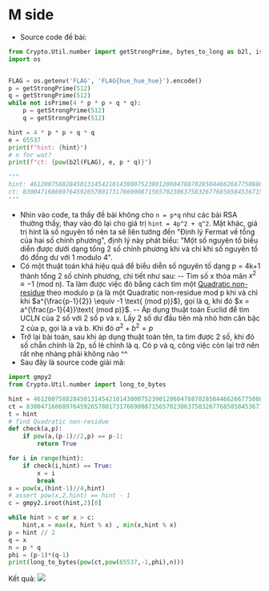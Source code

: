 # M side
- Source code đề bài:
``` python
from Crypto.Util.number import getStrongPrime, bytes_to_long as b2l, isPrime
import os


FLAG = os.getenv('FLAG', 'FLAG{hue_hue_hue}').encode()
p = getStrongPrime(512)
q = getStrongPrime(512)
while not isPrime(4 * p * p + q * q):
    p = getStrongPrime(512)
    q = getStrongPrime(512)

hint = 4 * p * p + q * q
e = 65537
print(f"hint: {hint}")
# n for wat?
print(f"ct: {pow(b2l(FLAG), e, p * q)}")

"""
hint: 461200758828450131454210143800752390120604788702850446626677508860195202567872951525840356360652411410325507978408159551511745286515952077623277648013847300682326320491554673107482337297490624180111664616997179295920679292302740410414234460216609334491960689077587284658443529175658488037725444342064697588997
ct: 8300471686897645926578017317669008715657023063758326776858584536715934138214945634323122846623068419230274473129224549308720801900902282047728570866212721492776095667521172972075671434379851908665193507551179353494082306227364627107561955072596424518466905164461036060360232934285662592773679335020824318918
"""
```
- Nhìn vào code, ta thấy đề bài không cho `n = p*q` như các bài RSA thường thấy, thay vào đó lại cho giá trị `hint = 4p^2 + q^2`. Mặt khác, giá trị hint là số nguyên tố nên ta sẽ liên tưởng đến "Định lý Fermat về tổng của hai số chính phương", định lý này phát biểu:
"Một số nguyên tố biểu diễn được dưới dạng tổng 2 số chính phương khi và chỉ khi số nguyên tố đó đồng dư với 1 modulo 4".
- Có một thuật toán khá hiệu quả để biểu diễn số nguyên tố dạng p = 4k+1 thành tổng 2 số chính phương, chi tiết như sau:
-- Tìm số x thỏa mãn $x^2 \equiv -1\text{ (mod n)}$. Ta làm được việc đó bằng cách tìm một [Quadratic non-residue](https://en.wikipedia.org/wiki/Quadratic_residue) theo modulo p (a là một Quadratic non-residue mod p khi và chỉ khi $a^{\frac{p-1}{2}} \equiv -1 \text{ (mod p)}$), gọi là q, khi đó $x = a^{\frac{p-1}{4}}\text{ (mod p)}$.
-- Áp dụng thuật toán Euclid để tìm UCLN của 2 số với 2 số p và x. Lấy 2 số dư đầu tiên mà nhỏ hơn căn bậc 2 của p, gọi là a và b. Khi đó $a^2 + b^2 = p$
- Trở lại bài toán, sau khi áp dụng thuật toán tên, ta tìm được 2 số, khi đó số chẵn chính là 2p, số lẻ chình là q. Có p và q, công việc còn lại trở nên rất nhẹ nhàng phải không nào ^^
- Sau đây là source code giải mã:
``` python
import gmpy2
from Crypto.Util.number import long_to_bytes

hint = 461200758828450131454210143800752390120604788702850446626677508860195202567872951525840356360652411410325507978408159551511745286515952077623277648013847300682326320491554673107482337297490624180111664616997179295920679292302740410414234460216609334491960689077587284658443529175658488037725444342064697588997
ct = 8300471686897645926578017317669008715657023063758326776858584536715934138214945634323122846623068419230274473129224549308720801900902282047728570866212721492776095667521172972075671434379851908665193507551179353494082306227364627107561955072596424518466905164461036060360232934285662592773679335020824318918
t = hint
# find Quadratic non-residue 
def check(a,p):
	if pow(a,(p-1)//2,p) == p-1:
		return True

for i in range(hint):
	if check(i,hint) == True:
		x = i
		break
x = pow(x,(hint-1)//4,hint)
# assert pow(x,2,hint) == hint - 1
c = gmpy2.iroot(hint,2)[0]

while hint > c or x > c:
	hint,x = max(x, hint % x) , min(x,hint % x)
p = hint // 2
q = x
n = p * q
phi = (p-1)*(q-1)
print(long_to_bytes(pow(ct,pow(65537,-1,phi),n)))
```
Kết quả: 
![](https://hackmd.io/_uploads/r1nDlh8E2.png)